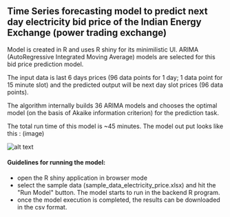 ## Time Series forecasting model to predict next day electricity bid price of the Indian Energy Exchange (power trading exchange)

Model is created in R and uses R shiny for its minimilistic UI. 
ARIMA (AutoRegressive Integrated Moving Average) models are selected for this bid price prediction model.

The input data is last 6 days prices (96 data points for 1 day; 1 data point for 15 minute slot) and the predicted output will be next day slot prices (96 data points).

The algorithm internally builds 36 ARIMA models and chooses the optimal model (on the basis of Akaike information criterion) for the prediction task.

The total run time of this model is ~45 minutes.
The model out put looks like this : (image)

![alt text](https://github.com/shvm2012/IEX-bid-price-prediction-model/blob/master/Capture.JPG)

#### Guidelines for running the model:
* open the R shiny application in browser mode
* select the sample data (sample_data_electricity_price.xlsx) and hit the "Run Model" button. The model starts to run in the backend R program. 
* once the model execution is completed, the results can be downloaded in the csv format.
